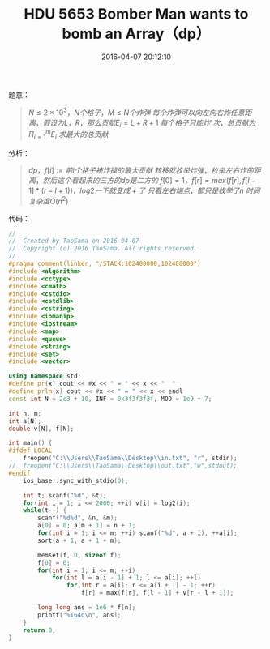 ﻿---
title: HDU 5653 Bomber Man wants to bomb an Array（dp）
categories:
  - 动态规划
  - 
  - 
tags:
  - dp
  - 
date: 2016-04-07 20:12:10
toc: 
---
题意：
>$N\le 2\times 10^3，N个格子，M\le N个炸弹$
$每个炸弹可以向左向右炸任意距离，假设为L，R，那么贡献E_i=L+R+1$
$每个格子只能炸1次，总贡献为\Pi_{i=1}^mE_i$
$求最大的总贡献$

<!-- more -->

分析：
>$dp，f[i]:=前i个格子被炸掉的最大贡献$
$转移就枚举炸弹，枚举左右炸的距离，然后这个看起来的三方的dp是二方的$
$f[0]=1，f[r] = max(f[r], f[l-1]*(r-l+1))，log2一下就变成+了$
$只看左右端点，都只是枚举了n$
$时间复杂度O(n^2)$

代码：
```cpp
//
//  Created by TaoSama on 2016-04-07
//  Copyright (c) 2016 TaoSama. All rights reserved.
//
#pragma comment(linker, "/STACK:102400000,102400000")
#include <algorithm>
#include <cctype>
#include <cmath>
#include <cstdio>
#include <cstdlib>
#include <cstring>
#include <iomanip>
#include <iostream>
#include <map>
#include <queue>
#include <string>
#include <set>
#include <vector>

using namespace std;
#define pr(x) cout << #x << " = " << x << "  "
#define prln(x) cout << #x << " = " << x << endl
const int N = 2e3 + 10, INF = 0x3f3f3f3f, MOD = 1e9 + 7;

int n, m;
int a[N];
double v[N], f[N];

int main() {
#ifdef LOCAL
    freopen("C:\\Users\\TaoSama\\Desktop\\in.txt", "r", stdin);
//  freopen("C:\\Users\\TaoSama\\Desktop\\out.txt","w",stdout);
#endif
    ios_base::sync_with_stdio(0);

    int t; scanf("%d", &t);
    for(int i = 1; i <= 2000; ++i) v[i] = log2(i);
    while(t--) {
        scanf("%d%d", &n, &m);
        a[0] = 0; a[m + 1] = n + 1;
        for(int i = 1; i <= m; ++i) scanf("%d", a + i), ++a[i];
        sort(a + 1, a + 1 + m);

        memset(f, 0, sizeof f);
        f[0] = 0;
        for(int i = 1; i <= m; ++i)
            for(int l = a[i - 1] + 1; l <= a[i]; ++l)
                for(int r = a[i]; r <= a[i + 1] - 1; ++r)
                    f[r] = max(f[r], f[l - 1] + v[r - l + 1]);

        long long ans = 1e6 * f[n];
        printf("%I64d\n", ans);
    }
    return 0;
}
```